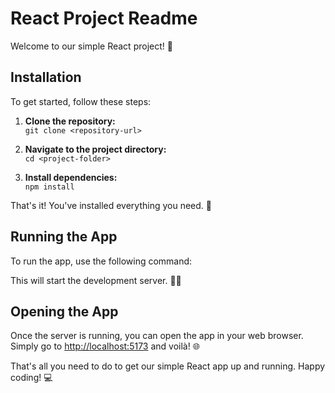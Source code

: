# React Project Readme

Welcome to our simple React project! 🚀

## Installation

To get started, follow these steps:

1. **Clone the repository:**  
```git clone <repository-url>```

2. **Navigate to the project directory:**  
```cd <project-folder>```

3. **Install dependencies:**  
```npm install```

That's it! You've installed everything you need. 🎉

## Running the App

To run the app, use the following command:


This will start the development server. 🏃‍♂️

## Opening the App

Once the server is running, you can open the app in your web browser.  
Simply go to [http://localhost:5173](http://localhost:5173) and voilà! 🌐

That's all you need to do to get our simple React app up and running. Happy coding! 💻

